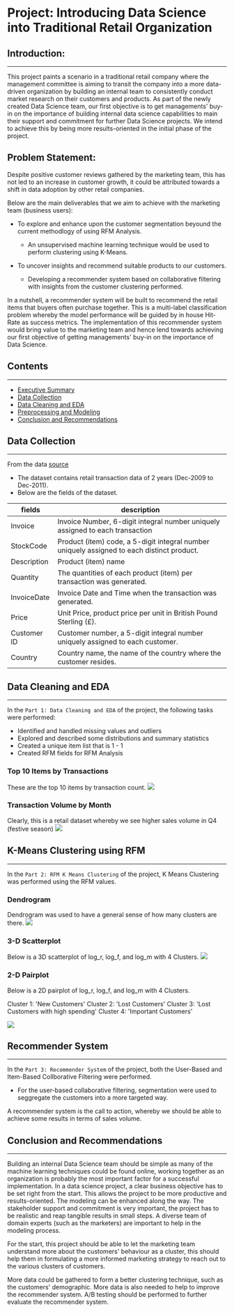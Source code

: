 # Project: Introducing Data Science into Traditional Retail Organization

## Introduction:
---
This project paints a scenario in a traditional retail company where the management committee is aiming to transit the company into a more data-driven organization by building an internal team to consistently conduct market research on their customers and products. As part of the newly created Data Science team, our first objective is to get managements' buy-in on the importance of building internal data science capabilities to main their support and commitment for further Data Science projects. We intend to achieve this by being more results-oriented in the initial phase of the project.

## Problem Statement:
Despite positive customer reviews gathered by the marketing team, this has not led to an increase in customer growth, it could be attributed towards a shift in data adoption by other retail companies.

Below are the main deliverables that we aim to achieve with the marketing team (business users):
- To explore and enhance upon the customer segmentation beyound the current methodlogy of using RFM Analysis.
    - An unsupervised machine learning technique would be used to perform clustering using K-Means.

- To uncover insights and recommend suitable products to our customers.
    - Developing a recommender system based on collaborative filtering with insights from the customer clustering performed.

In a nutshell, a recommender system will be built to recommend the retail items that buyers often purchase together. This is a multi-label classification problem whereby the model performance will be guided by in house Hit-Rate as success metrics. The implementation of this recommender system would bring value to the marketing team and hence lend towards achieving our first objective of getting managements' buy-in on the importance of Data Science.

## Contents
---
- [Executive Summary](#Executive-Summary)
- [Data Collection](#Data-Collection)
- [Data Cleaning and EDA](#Data-Cleaning-and-EDA)
- [Preprocessing and Modeling](#Preprocessing-and-Modeling)
- [Conclusion and Recommendations](#Conclusion-and-Recommendations)

## Data Collection
---
From the data [source](https://archive.ics.uci.edu/ml/datasets/Online+Retail+II)
- The dataset contains retail transaction data of 2 years (Dec-2009 to Dec-2011).
- Below are the fields of the dataset. 

| fields | description |
| --- | --- |
|Invoice| Invoice Number, 6-digit integral number uniquely assigned to each transaction|
|StockCode| Product (item) code, a 5-digit integral number uniquely assigned to each distinct product.|
|Description| Product (item) name|
|Quantity| The quantities of each product (item) per transaction was generated.|
|InvoiceDate|  Invoice Date and Time when the transaction was generated. |
|Price| Unit Price, product price per unit in British Pound Sterling (£).|
|Customer ID| Customer number, a 5-digit integral number uniquely assigned to each customer.|
|Country| Country name, the name of the country where the customer resides.|


## Data Cleaning and EDA
---
In the `Part 1: Data Cleaning and EDA` of the project, the following tasks were performed:
- Identified and handled missing values and outliers
- Explored and described some distributions and summary statistics
- Created a unique item list that is 1 - 1
- Created RFM fields for RFM Analysis

### Top 10 Items by Transactions
These are the top 10 items by transaction count. 
![](https://git.generalassemb.ly/davechua/project_3/blob/master/images/top_word.PNG)
    
### Transaction Volume by Month
Clearly, this is a retail dataset whereby we see higher sales volume in Q4 (festive season)
![](https://git.generalassemb.ly/davechua/project_3/blob/master/images/top_word.PNG)

## K-Means Clustering using RFM
---
In the `Part 2: RFM K Means Clustering` of the project, K Means Clustering was performed using the RFM values.

### Dendrogram
Dendrogram was used to have a general sense of how many clusters are there.
![](https://git.generalassemb.ly/davechua/project_3/blob/master/images/sentiment_dist.PNG)

### 3-D Scatterplot 
Below is a 3D scatterplot of log_r, log_f, and log_m with 4 Clusters.
![](https://git.generalassemb.ly/davechua/project_3/blob/master/images/sentiment_dist.PNG)

### 2-D Pairplot
Below is a 2D pairplot of log_r, log_f, and log_m with 4 Clusters. 

Cluster 1: 'New Customers'
Cluster 2: 'Lost Customers'
Cluster 3: 'Lost Customers with high spending'
Cluster 4: 'Important Customers'

![](https://git.generalassemb.ly/davechua/project_3/blob/master/images/sentiment_dist.PNG)

## Recommender System
---
In the `Part 3: Recommender System` of the project, both the User-Based and Item-Based Collborative Filtering were performed. 
- For the user-based collaborative filtering, segmentation were used to seggregate the customers into a more targeted way.

A recommender system is the call to action, whereby we should be able to achieve some results in terms of sales volume.

## Conclusion and Recommendations
---
Building an internal Data Science team should be simple as many of the machine learning techniques could be found online, working together as an organization is probably the most important factor for a successful implementation. In a data science project, a clear business objective has to be set right from the start. This allows the project to be more productive and results-oriented. The modeling can be enhanced along the way. The stakeholder support and commitment is very important, the project has to be realistic and reap tangible results in small steps. A diverse team of domain experts (such as the marketers) are important to help in the modeling process. 

For the start, this project should be able to let the marketing team understand more about the customers' behaviour as a cluster, this should help them in formulating a more informed marketing strategy to reach out to the various clusters of customers.

More data could be gathered to form a better clustering technique, such as the customers' demographic. More data is also needed to help to improve the recommender system. A/B testing should be performed to further evaluate the recommender system. 

